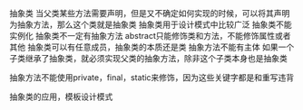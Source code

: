 抽象类
当父类某些方法需要声明，但是又不确定如何实现的时候，可以将其声明为抽象方法，那么这个类就是抽象类
抽象类用于设计模式中比较广泛
抽象类不能实例化
抽象类不一定有抽象方法
abstract只能修饰类和方法，不能修饰属性或者其他
抽象类可以有任意成员，抽象类的本质还是类
抽象方法不能有主体
如果一个子类继承了抽象类，就必须实现父类的抽象方法，除非这个子类本身也是抽象类

抽象方法不能使用private，final，static来修饰，因为这些关键字都是和重写违背

抽象类的应用，模板设计模式